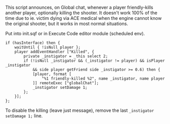 This script announces, on Global chat, whenever a player friendly-kills
another player, optionally killing the shooter. It doesn't work 100% of the
time due to ie. victim dying via ACE medical when the engine cannot know
the original shooter, but it works in most normal situations.

Put into init.sqf or in Execute Code editor module (scheduled env).

```
if (hasInterface) then {
    waitUntil { !isNull player };
    player addEventHandler ["Killed", {
        private _instigator = _this select 2;
        if (!isNull _instigator && (_instigator != player) && isPlayer _instigator
            && side player getFriend side _instigator >= 0.6) then {
            [player, format [
                "%1 friendly-killed %2", name _instigator, name player
            ]] remoteExec ["globalChat"];
            _instigator setDamage 1;
        };
    }];
};
```

To disable the killing (leave just message), remove the last `_instigator setDamage 1;` line.
